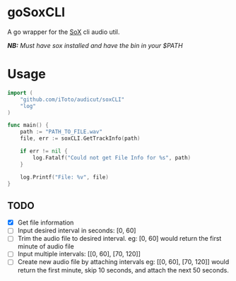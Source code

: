# goSoxCLI

A go wrapper for the [SoX](http://sox.sourceforge.net) cli audio util.

***NB:*** *Must have sox installed and have the bin in your $PATH*

# Usage
```go
import (
	"github.com/iToto/audicut/soxCLI"
	"log"
)

func main() {
	path := "PATH_TO_FILE.wav"
	file, err := soxCLI.GetTrackInfo(path)

	if err != nil {
		log.Fatalf("Could not get File Info for %s", path)
	}

	log.Printf("File: %v", file)
}

```

## TODO
- [x] Get file information
- [ ] Input desired interval in seconds: [0, 60]
- [ ] Trim the audio file to desired interval.
			eg: [0, 60] would return the first minute of audio file
- [ ] Input multiple intervals: [[0, 60], [70, 120]]
- [ ] Create new audio file by attaching intervals
		eg: [[0, 60], [70, 120]] would return the first minute, skip 10 seconds, and attach the next 50 seconds.
